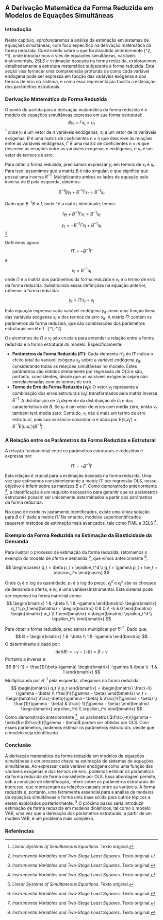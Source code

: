 ## A Derivação Matemática da Forma Reduzida em Modelos de Equações Simultâneas

### Introdução
Neste capítulo, aprofundaremos a análise da estimação em sistemas de equações simultâneas, com foco específico na derivação matemática da forma reduzida. Construindo sobre o que foi discutido anteriormente [^2, ^1], onde introduzimos o viés de equações simultâneas, variáveis instrumentais, 2SLS e estimação baseada na forma reduzida, exploraremos detalhadamente a estrutura matemática subjacente à forma reduzida. Esta seção visa fornecer uma compreensão profunda de como cada variável endógena pode ser expressa em função das variáveis exógenas e dos termos de erro do sistema, e como essa representação facilita a estimação dos parâmetros estruturais.

### Derivação Matemática da Forma Reduzida

O ponto de partida para a derivação matemática da forma reduzida é o modelo de equações simultâneas expresso em sua forma estrutural:
$$ By_t + \Gamma x_t = u_t $$ [^1]
onde $y_t$ é um vetor de $n$ variáveis endógenas, $x_t$ é um vetor de $m$ variáveis exógenas, $B$ é uma matriz de coeficientes $n \times n$ que descreve as relações entre as variáveis endógenas, $\Gamma$ é uma matriz de coeficientes $n \times m$ que descreve as relações entre as variáveis exógenas e endógenas, e $u_t$ é um vetor de termos de erro.

Para obter a forma reduzida, precisamos expressar $y_t$ em termos de $x_t$ e $u_t$. Para isso, assumimos que a matriz $B$ é não singular, o que significa que possui uma inversa $B^{-1}$. Multiplicando ambos os lados da equação pela inversa de $B$ pela esquerda, obtemos:

$$ B^{-1}By_t + B^{-1}\Gamma x_t = B^{-1}u_t $$

Dado que $B^{-1}B = I$, onde $I$ é a matriz identidade, temos:

$$ Iy_t + B^{-1}\Gamma x_t = B^{-1}u_t $$

$$ y_t = -B^{-1}\Gamma x_t + B^{-1}u_t $$
[^2]

Definimos agora:
$$ \Pi' = -B^{-1}\Gamma $$

e

$$ v_t = B^{-1}u_t $$
onde $\Pi$ é a matriz dos parâmetros da forma reduzida e $v_t$ é o termo de erro da forma reduzida. Substituindo essas definições na equação anterior, obtemos a forma reduzida:

$$ y_t = \Pi'x_t + v_t $$

Esta equação expressa cada variável endógena $y_{it}$ como uma função linear das variáveis exógenas $x_t$ e dos termos de erro $v_{it}$. A matriz $\Pi'$ contém os parâmetros da forma reduzida, que são combinações dos parâmetros estruturais em $B$ e $\Gamma$. [^1, ^2]

Os elementos de $\Pi$ e $v_t$ são cruciais para entender a relação entre a forma reduzida e a forma estrutural do modelo. Especificamente:

*   **Parâmetros da Forma Reduzida ($\Pi'$):** Cada elemento $\pi'_{ij}$ de $\Pi'$ indica o efeito total da variável exógena $x_{jt}$ sobre a variável endógena $y_{it}$, considerando todas as relações simultâneas no modelo. Estes parâmetros são obtidos diretamente por regressão de OLS e são, portanto, consistentes, desde que as variáveis exógenas sejam não correlacionadas com os termos de erro.
*   **Termo de Erro da Forma Reduzida ($v_t$):** O vetor $v_t$ representa a combinação dos erros estruturais ($u_t$) transformados pela matriz inversa $B^{-1}$. A distribuição de $v_t$ depende da distribuição de $u_t$ e das características de $B$. Se $u_t$ é um vetor de erros com média zero, então $v_t$ também terá média zero. Contudo, $v_t$ não é mais um termo de erro estrutural, pois sua variância-covariância é dada por $E(v_tv_t')=B^{-1}E(u_tu_t')(B^{-1})'$.

### A Relação entre os Parâmetros da Forma Reduzida e Estrutural

A relação fundamental entre os parâmetros estruturais e reduzidos é expressa por:

$$ \Pi' = -B^{-1}\Gamma $$

Esta relação é crucial para a estimação baseada na forma reduzida. Uma vez que estimamos consistentemente a matriz $\Pi'$ por regressão OLS, nosso objetivo é inferir sobre as matrizes $B$ e $\Gamma$. Como demonstrado anteriormente [^2], a identificação é um requisito necessário para garantir que os parâmetros estruturais possam ser unicamente determinados a partir dos parâmetros da forma reduzida.

No caso de modelos justamente identificados, existe uma única solução para $B$ e $\Gamma$ dada a matriz $\hat{\Pi}$. No entanto, modelos superidentificados requerem métodos de estimação mais avançados, tais como FIML e 3SLS [^2].

### Exemplo da Forma Reduzida na Estimação da Elasticidade da Demanda

Para ilustrar o processo de estimação da forma reduzida, retomamos o exemplo do modelo de oferta e demanda [^1], que vimos anteriormente [^2]:

$$
\begin{cases}
    q_t = \beta p_t + \epsilon_t^d \\
    q_t = \gamma p_t + hw_t + \epsilon_t^s
\end{cases}
$$

Onde $q_t$ é o log da quantidade, $p_t$ é o log do preço, $\epsilon_t^d$ e $\epsilon_t^s$ são os choques de demanda e oferta, e $w_t$ é uma variável instrumental. Este sistema pode ser expresso na forma matricial como:
$$
\begin{bmatrix}
    1 & -\beta \\
    1 & -\gamma
\end{bmatrix}
\begin{bmatrix}
    q_t \\ p_t
\end{bmatrix}
+
\begin{bmatrix}
    0 & 0 \\
    -h & 0
\end{bmatrix}
\begin{bmatrix}
    w_t \\ 1
\end{bmatrix} =
\begin{bmatrix}
    \epsilon_t^d \\ \epsilon_t^s
\end{bmatrix}
$$

Para obter a forma reduzida, precisamos multiplicar por $B^{-1}$. Dado que,
$$ B = \begin{bmatrix} 1 & -\beta \\ 1 & -\gamma \end{bmatrix} $$
O determinante é dado por:
$$ det(B) = -\gamma -(-\beta) = \beta-\gamma$$
Portanto a inversa é:
$$ B^{-1} = \frac{1}{\beta-\gamma} \begin{bmatrix} -\gamma & \beta \\ -1 & 1 \end{bmatrix} $$
Multiplicando por $B^{-1}$ pela esquerda, chegamos na forma reduzida:
$$
\begin{bmatrix}
    q_t \\ p_t
\end{bmatrix} = 
\begin{bmatrix}
    \frac{-h}{\gamma - \beta}  \\
   \frac{h}{\gamma - \beta}
\end{bmatrix}
w_t + 
\begin{bmatrix}
   \frac{-\beta}{\gamma - \beta}  &  \frac{1}{\gamma - \beta} \\
   \frac{1}{\gamma - \beta} & \frac{-1}{\gamma - \beta}
\end{bmatrix}
\begin{bmatrix}
    \epsilon_t^d \\
    \epsilon_t^s
\end{bmatrix}
$$
Como demonstrado anteriormente [^2], os parâmetros $\frac{-h}{\gamma - \beta}$ e $\frac{h}{\gamma - \beta}$ podem ser obtidos por OLS. Com esses parâmetros, podemos estimar os parâmetros estruturais, desde que o modelo seja identificado.

### Conclusão
A derivação matemática da forma reduzida em modelos de equações simultâneas é um processo chave na estimação de sistemas de equações simultâneas. Ao expressar cada variável endógena como uma função das variáveis exógenas e dos termos de erro, podemos estimar os parâmetros da forma reduzida de forma consistente por OLS. Essa abordagem permite, sob a condição de identificação, inferir sobre os parâmetros estruturais de interesse, que representam as relações causais entre as variáveis. A forma reduzida é, portanto, uma ferramenta essencial para a análise de modelos de equações simultâneas e forma uma base sólida para outros tópicos a serem explorados posteriormente. [^2]
O próximo passo seria introduzir estimação de forma reduzida em modelos dinâmicos, tal como o modelo VAR, uma vez que a derivação dos parâmetros estruturais, a partir de um modelo VAR, é um problema mais complexo.
### Referências
[^1]: *Linear Systems of Simultaneous Equations*. Texto original.
[^2]: *Instrumental Variables and Two-Stage Least Squares*. Texto original.
<!-- END -->
